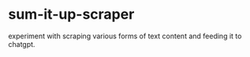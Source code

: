 # sum-it-up-scraper
experiment with scraping various forms of text content and feeding it to chatgpt.
